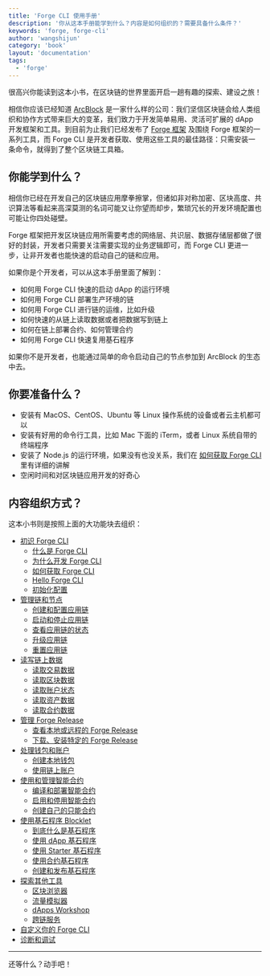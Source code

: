 ```yaml
---
title: 'Forge CLI 使用手册'
description: '你从这本手册能学到什么？内容是如何组织的？需要具备什么条件？'
keywords: 'forge, forge-cli'
author: 'wangshijun'
category: 'book'
layout: 'documentation'
tags:
  - 'forge'
---
```


很高兴你能读到这本小书，在区块链的世界里面开启一趟有趣的探索、建设之旅！

相信你应该已经知道 [ArcBlock](https://arcblockio.cn) 是一家什么样的公司：我们坚信区块链会给人类组织和协作方式带来巨大的变革，我们致力于开发简单易用、灵活可扩展的 dApp 开发框架和工具。到目前为止我们已经发布了 [Forge 框架](https://arcblockio.cn/zh/forge-sdk) 及围绕 Forge 框架的一系列工具，而 Forge CLI 是开发者获取、使用这些工具的最佳路径：只需安装一条命令，就得到了整个区块链工具箱。

## 你能学到什么？

相信你已经在开发自己的区块链应用摩拳擦掌，但诸如非对称加密、区块高度、共识算法等看起来高深莫测的名词可能又让你望而却步，繁琐冗长的开发环境配置也可能让你四处碰壁。

Forge 框架把开发区块链应用所需要考虑的网络层、共识层、数据存储层都做了很好的封装，开发者只需要关注需要实现的业务逻辑即可，而 Forge CLI 更进一步，让非开发者也能快速的启动自己的链和应用。

如果你是个开发者，可以从这本手册里面了解到：

- 如何用 Forge CLI 快速的启动 dApp 的运行环境
- 如何用 Forge CLI 部署生产环境的链
- 如何用 Forge CLI 进行链的运维，比如升级
- 如何快速的从链上读取数据或者把数据写到链上
- 如何在链上部署合约、如何管理合约
- 如何用 Forge CLI 快速复用基石程序

如果你不是开发者，也能通过简单的命令启动自己的节点参加到 ArcBlock 的生态中去。

## 你要准备什么？

- 安装有 MacOS、CentOS、Ubuntu 等 Linux 操作系统的设备或者云主机都可以
- 安装有好用的命令行工具，比如 Mac 下面的 iTerm，或者 Linux 系统自带的终端程序
- 安装了 Node.js 的运行环境，如果没有也没关系，我们在 [如何获取 Forge CLI](./1-introduction/install-forge-cli) 里有详细的讲解
- 空闲时间和对区块链应用开发的好奇心

## 内容组织方式？

这本小书则是按照上面的大功能块去组织：

- [初识 Forge CLI](./1-introduction)
  - [什么是 Forge CLI](./1-introduction/what-is-forge-cli)
  - [为什么开发 Forge CLI](./1-introduction/why-forge-cli)
  - [如何获取 Forge CLI](./1-introduction/install-forge-cli)
  - [Hello Forge CLI](./1-introduction/getting-started)
  - [初始化配置](./1-introduction/initial-setup)
- [管理链和节点](./2-manage-chain-node)
  - [创建和配置应用链](./2-manage-chain-node/create-config-chain)
  - [启动和停止应用链](./2-manage-chain-node/start-stop-chain)
  - [查看应用链的状态](./2-manage-chain-node/inspect-chain-status)
  - [升级应用链](./2-manage-chain-node/upgrade-chain)
  - [重置应用链](./2-manage-chain-node/reset-remove-chain)
- [读写链上数据](./3-read-write-on-chain-data)
  - [读取交易数据](./3-read-write-on-chain-data/inspect-transactions)
  - [读取区块数据](./3-read-write-on-chain-data/inspect-blocks)
  - [读取账户状态](./3-read-write-on-chain-data/inspect-accounts)
  - [读取资产数据](./3-read-write-on-chain-data/inspect-assets)
  - [读取合约数据](./3-read-write-on-chain-data/inspect-contracts)
- [管理 Forge Release](./4-manage-forge-release)
  - [查看本地或远程的 Forge Release](./4-manage-forge-release/find-release)
  - [下载、安装特定的 Forge Release](./4-manage-forge-release/download-install-release)
- [处理钱包和账户](./5-manipulate-wallets-accounts)
  - [创建本地钱包](./5-manipulate-wallets-accounts/local-wallets)
  - [使用链上账户](./5-manipulate-wallets-accounts/on-chain-accounts)
- [使用和管理智能合约](./6-working-with-contracts)
  - [编译和部署智能合约](./6-working-with-contracts/compile-deploy-contract)
  - [启用和停用智能合约](./6-working-with-contracts/activate-deactivate-contract)
  - [创建自己的只能合约](./6-working-with-contracts/create-own-contract)
- [使用基石程序 Blocklet](./7-working-with-blocklets)
  - [到底什么是基石程序](./7-working-with-blocklets/what-are-blocklets)
  - [使用 dApp 基石程序](./7-working-with-blocklets/dapp-blocklets)
  - [使用 Starter 基石程序](./7-working-with-blocklets/starter-blocklets)
  - [使用合约基石程序](./7-working-with-blocklets/contract-blocklets)
  - [创建和发布基石程序](./7-working-with-blocklets/creating-blocklet)
- [探索其他工具](./8-explorer-other-tooling)
  - [区块浏览器](./8-explorer-other-tooling/forge-web)
  - [流量模拟器](./8-explorer-other-tooling/simulator)
  - [dApps Workshop](./8-explorer-other-tooling/dapp-workshop)
  - [跨链服务](./8-explorer-other-tooling/forge-swap-service)
- [自定义你的 Forge CLI](./9-customization)
- [诊断和调试](./10-troubleshooting)

-----

还等什么？动手吧！
